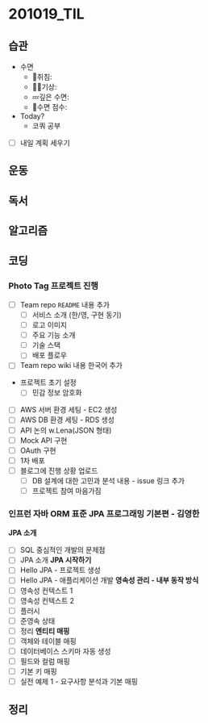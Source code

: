 # 201019_TIL

## 습관
- 수면
  - 🛌취침: 
  - 🙆‍♀️기상: 
  - 💤깊은 수면: 
  - 💯수면 점수: 
- Today?
  - 코쿼 공부
- [ ] 내일 계획 세우기

## 운동

## 독서

## 알고리즘

## 코딩
### **Photo Tag 프로젝트 진행**
- [ ] Team repo `README` 내용 추가
  - [ ] 서비스 소개 (한/영, 구현 동기)
  - [ ] 로고 이미지
  - [ ] 주요 기능 소개
  - [ ] 기술 스택
  - [ ] 배포 플로우
- [ ] Team repo wiki 내용 한국어 추가
- 프로젝트 초기 설정
  - [ ] 민감 정보 암호화
- [ ] AWS 서버 환경 세팅 - EC2 생성
- [ ] AWS DB 환경 세팅 - RDS 생성
- [ ] API 논의 w.Lena(JSON 형태)
- [ ] Mock API 구현
- [ ] OAuth 구현
- [ ] 1차 배포
- [ ] 블로그에 진행 상황 업로드
  - [ ] DB 설계에 대한 고민과 분석 내용 - issue 링크 추가
  - [ ] 프로젝트 참여 마음가짐

### **인프런 자바 ORM 표준 JPA 프로그래밍 기본편 - 김영한**
**JPA 소개**
- [ ]  SQL 중심적인 개발의 문제점
- [ ]  JPA 소개
**JPA 시작하기**
- [ ]  Hello JPA - 프로젝트 생성
- [ ]  Hello JPA - 애플리케이션 개발
**영속성 관리 - 내부 동작 방식**
- [ ]  영속성 컨텍스트 1
- [ ]  영속성 컨텍스트 2
- [ ]  플러시
- [ ]  준영속 상태
- [ ]  정리
**엔티티 매핑**
- [ ]  객체와 테이블 매핑
- [ ]  데이터베이스 스키마 자동 생성
- [ ]  필드와 컬럼 매핑
- [ ]  기본 키 매핑
- [ ]  실전 예제 1 - 요구사항 분석과 기본 매핑

## 정리
